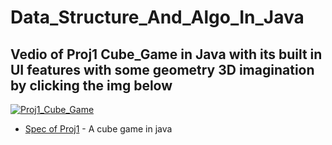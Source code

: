 # Data_Structure_And_Algo_In_Java
## Vedio of Proj1 Cube_Game in Java with its built in UI features with some geometry 3D imagination by clicking the img below
[![Proj1_Cube_Game](http://img.youtube.com/vi/1wuZRW6ILmY/0.jpg)](http://www.youtube.com/watch?v=1wuZRW6ILmY)
* [Spec of Proj1](http://www.cs61bl.org/su17/materials/proj/proj1/proj1.html) - A cube game in java
